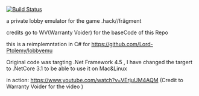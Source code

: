 [![Build Status](https://travis-ci.com/Zackmon/FragmentServer_netCore.svg?branch=master)](https://travis-ci.com/Zackmon/FragmentServer_netCore)

a private lobby emulator for the game .hack//frägment

credits go to WV(Warranty Voider) for the baseCode of this Repo 

this is a reimplemntation in C# for  https://github.com/Lord-Ptolemy/lobbyemu

Original code was targting .Net Framework 4.5 , I have changed the targert to .NetCore 3.1 to be able to use it on Mac&Linux

in action: https://www.youtube.com/watch?v=VErjuUM4AQM (Credit to Warranty Voider for the video )

